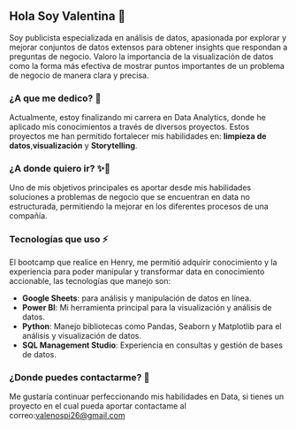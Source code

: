 ## Hola Soy Valentina 👋

Soy publicista especializada en análisis de datos, apasionada por explorar y mejorar conjuntos de datos extensos para obtener insights que respondan a preguntas de negocio. Valoro la importancia de la visualización de datos como la forma más efectiva de mostrar puntos importantes de un problema de negocio de manera clara y precisa.

### ¿A que me dedico? 💬 
Actualmente, estoy finalizando mi carrera en Data Analytics, donde he aplicado mis conocimientos a través de diversos proyectos. Estos proyectos me han permitido fortalecer mis habilidades en: **limpieza de datos**,**visualización** y **Storytelling**. 

### ¿A donde quiero ir? ✨🔭
Uno de mis objetivos principales es aportar desde mis habilidades soluciones a problemas de negocio que se encuentran en data no estructurada, permitiendo la mejorar en los diferentes procesos de una compañía. 

### Tecnologías que uso ⚡
El bootcamp que realice en Henry, me permitió adquirir conocimiento y la experiencia para poder manipular y transformar data en conocimiento accionable, las tecnologías que manejo son:
- **Google Sheets**: para análisis y manipulación de datos en línea.
- **Power BI**: Mi herramienta principal para la visualización y análisis de datos.
- **Python**: Manejo bibliotecas como Pandas, Seaborn y Matplotlib para el análisis y visualización de datos.
- **SQL Management Studio**: Experiencia en consultas y gestión de bases de datos.

### ¿Donde puedes contactarme? 🤔
Me gustaría continuar perfeccionando mis habilidades en Data, si tienes un proyecto en el cual pueda aportar contactame al correo:valenospi26@gmail.com

<!--
**Valen2690/Valen2690** is a ✨ _special_ ✨ repository because its `README.md` (this file) appears on your GitHub profile.

Here are some ideas to get you started:

- 🔭 I’m currently working on ...
- 🌱 I’m currently learning ...
- 👯 I’m looking to collaborate on ...
- 🤔 I’m looking for help with ...
- 💬 Ask me about ...
- 📫 How to reach me: ...
- 😄 Pronouns: ...
- ⚡ Fun fact: ...
-->
